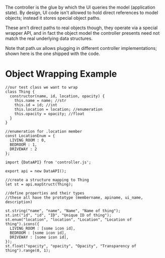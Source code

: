 The controller is the glue by which the UI queries the model (application state).  By design, UI code isn't allowed to hold direct references to model objects; instead it stores special object paths.

These arn't direct paths to real objects though, they operate via a special wrapper API, and in fact the object model the controller presents need not match the real underlying data structures.

Note that path.ux allows plugging in different controller implementations; shown here is the one shipped with the code.

# Object Wrapping Example

```
//our test class we want to wrap
class Thing {
  constructor(name, id, location, opacity) {
    this.name = name; //str
    this.id = id; //int
    this.location = location; //enumeration
    this.opacity = opacity; //float
  }
}

//enumeration for .location member
const LocationEnum = {
  LIVING_ROOM : 0,
  BEDROOM : 1,
  DRIVEWAY : 2
};

import {DataAPI} from 'controller.js';

export api = new DataAPI();

//create a structure mapping to Thing
let st = api.mapStruct(Thing);

//define properties and their types
//these all have the prototype (membername, apiname, ui_name, description)

st.string("name", "name", "Name", "Name of thing");
st.int("id", "id", "ID", "Unique ID of thing");
st.enum("location", "location", "Location", "Location of thing").icons({
  LIVING_ROOM : [some icon id],
  BEDROOM : [some icon id],
  DRIVEWAY : [some icon id],
});
st.float("opacity", "opacity", "Opacity", "Transparency of thing").range(0, 1);

```
